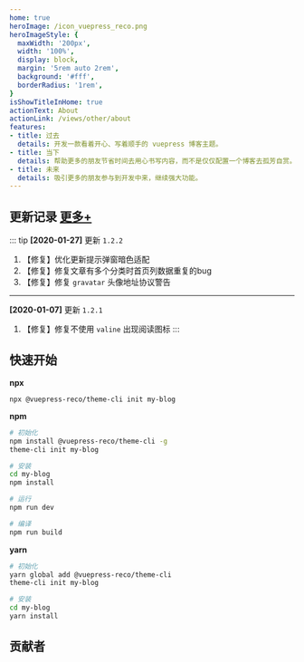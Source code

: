 ```yaml
---
home: true
heroImage: /icon_vuepress_reco.png
heroImageStyle: {
  maxWidth: '200px',
  width: '100%',
  display: block,
  margin: '5rem auto 2rem',
  background: '#fff',
  borderRadius: '1rem',
}
isShowTitleInHome: true
actionText: About
actionLink: /views/other/about
features:
- title: 过去
  details: 开发一款看着开心、写着顺手的 vuepress 博客主题。
- title: 当下
  details: 帮助更多的朋友节省时间去用心书写内容，而不是仅仅配置一个博客去孤芳自赏。
- title: 未来
  details: 吸引更多的朋友参与到开发中来，继续强大功能。
---
```


## 更新记录 [更多+](/views/other/notice)

::: tip
**[2020-01-27]** 更新 `1.2.2`

1. 【修复】优化更新提示弹窗暗色适配
2. 【修复】修复文章有多个分类时首页列数据重复的bug
3. 【修复】修复 `gravatar` 头像地址协议警告

---

**[2020-01-07]** 更新 `1.2.1`

1. 【修复】修复不使用 `valine` 出现阅读图标
:::

## 快速开始

**npx**

```
npx @vuepress-reco/theme-cli init my-blog
```

**npm**

```bash
# 初始化
npm install @vuepress-reco/theme-cli -g
theme-cli init my-blog

# 安装
cd my-blog
npm install

# 运行
npm run dev

# 编译
npm run build
```

**yarn**

```bash
# 初始化
yarn global add @vuepress-reco/theme-cli
theme-cli init my-blog

# 安装
cd my-blog
yarn install
```

## 贡献者

<Contributors user="vuepress-reco" repo="vuepress-theme-reco" :show-title="true"></Contributors>
<Contributors user="vuepress-reco" repo="vuepress-reco.github.io" :show-title="true"></Contributors>
